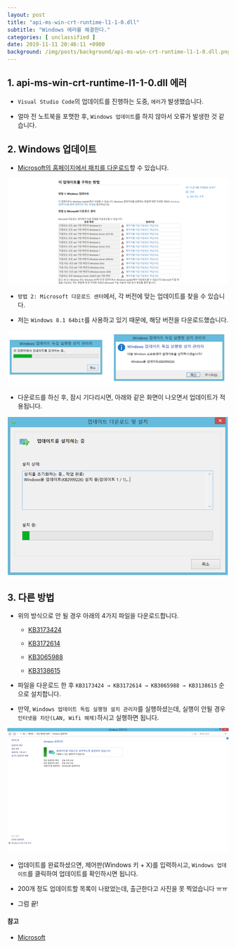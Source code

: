 ```yaml
---
layout: post
title: "api-ms-win-crt-runtime-l1-1-0.dll"
subtitle: "Windows 에러를 해결한다."
categories: [ unclassified ]
date: 2019-11-11 20:46:11 +0900
background: /img/posts/background/api-ms-win-crt-runtime-l1-1-0.dll.png
---
```


## 1. api-ms-win-crt-runtime-l1-1-0.dll 에러

- `Visual Studio Code`의 업데이트를 진행하는 도중, `에러`가 발생했습니다.

- 얼마 전 노트북을 포맷한 후, `Windows 업데이트`를 하지 않아서 오류가 발생한 것 같습니다.

## 2. Windows 업데이트

- [Microsoft의 홈페이지에서 패치를 다운로드](https://support.microsoft.com/ko-kr/help/2999226/update-for-universal-c-runtime-in-windows)할 수 있습니다.

![api-ms-win-crt-runtime-l1-1-0.dll-1](/img/posts/unclassified/api-ms-win-crt-runtime-l1-1-0.dll-2.png)

- `방법 2: Microsoft 다운로드 센터`에서, 각 버전에 맞는 업데이트를 찾을 수 있습니다.

- 저는 `Windows 8.1 64bit`를 사용하고 있기 때문에, 해당 버전을 다운로드했습니다.

![api-ms-win-crt-runtime-l1-1-0.dll-1](/img/posts/unclassified/api-ms-win-crt-runtime-l1-1-0.dll-3.png)

- 다운로드를 하신 후, 잠시 기다리시면, 아래와 같은 화면이 나오면서 업데이트가 적용됩니다.

![api-ms-win-crt-runtime-l1-1-0.dll-1](/img/posts/unclassified/api-ms-win-crt-runtime-l1-1-0.dll-4.png)

## 3. 다른 방법

- 위의 방식으로 안 될 경우 아래의 4가지 파일을 다운로드합니다.

  - [KB3173424](https://www.microsoft.com/ko-kr/download/details.aspx?id=53219)

  - [KB3172614](https://www.microsoft.com/ko-kr/download/details.aspx?id=53334)

  - [KB3065988](https://www.microsoft.com/ko-kr/download/details.aspx?id=47738)

  - [KB3138615](https://www.microsoft.com/en-us/download/details.aspx?id=51210)

- 파일을 다운로드 한 후 `KB3173424 → KB3172614 → KB3065988 → KB3138615` 순으로 설치합니다.

- 만약, `Windows 업데이트 독립 실행형 설치 관리자`를 실행하셨는데, 실행이 안될 경우 `인터넷을 차단(LAN, Wifi 해제)`하시고 실행하면 됩니다.

![api-ms-win-crt-runtime-l1-1-0.dll-1](/img/posts/unclassified/api-ms-win-crt-runtime-l1-1-0.dll-5.png)

- 업데이트를 완료하셨으면, 제어판(Windows 키 + X)를 입력하시고, `Windows 업데이트`를 클릭하여 업데이트를 확인하시면 됩니다.

- 200개 정도 업데이트할 목록이 나왔었는데, 출근한다고 사진을 못 찍었습니다 ㅠㅠ

- 그럼 끝!

#### 참고

- [Microsoft](https://www.microsoft.com/ko-kr)
